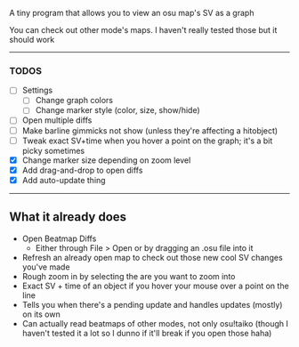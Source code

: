 A tiny program that allows you to view an osu map's SV as a graph

You can check out other mode's maps. I haven't really tested those but it should work

- - - -

### TODOS
- [ ] Settings
    - [ ] Change graph colors
    - [ ] Change marker style (color, size, show/hide)
- [ ] Open multiple diffs
- [ ] Make barline gimmicks not show (unless they're affecting a hitobject)
- [ ] Tweak exact SV+time when you hover a point on the graph; it's a bit picky sometimes
- [x] Change marker size depending on zoom level
- [x] Add drag-and-drop to open diffs
- [x] Add auto-update thing

- - - -

## What it already does
- Open Beatmap Diffs
  - Either through File > Open or by dragging an .osu file into it
- Refresh an already open map to check out those new cool SV changes you've made
- Rough zoom in by selecting the are you want to zoom into
- Exact SV + time of an object if you hover your mouse over a point on the line
- Tells you when there's a pending update and handles updates (mostly) on its own
- Can actually read beatmaps of other modes, not only osu!taiko (though I haven't tested it a lot so I dunno if it'll break if you open those haha)
